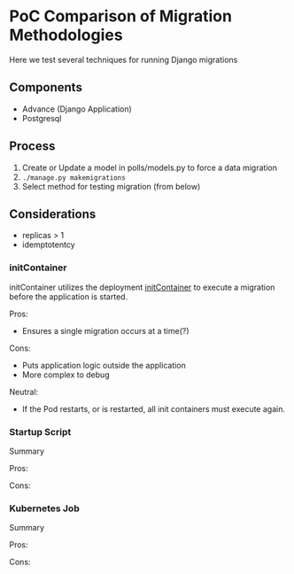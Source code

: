 # PoC Comparison of Migration Methodologies

Here we test several techniques for running Django migrations

## Components

- Advance (Django Application)
- Postgresql

## Process

1. Create or Update a model in polls/models.py to force a data migration
2. `./manage.py makemigrations`
3. Select method for testing migration (from below)

## Considerations

- replicas > 1
- idemptotentcy

### initContainer

initContainer utilizes the deployment [initContainer](https://kubernetes.io/docs/concepts/workloads/pods/init-containers/) to execute a migration before the application is started.

Pros:

- Ensures a single migration occurs at a time(?)

Cons:

- Puts application logic outside the application
- More complex to debug

Neutral:

- If the Pod restarts, or is restarted, all init containers must execute again.

### Startup Script

Summary

Pros:

Cons:

### Kubernetes Job

Summary

Pros:

Cons:
